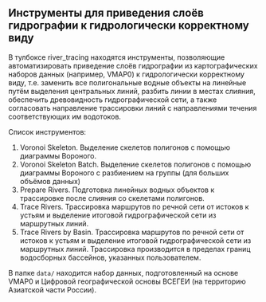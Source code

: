 ## Инструменты для приведения слоёв гидрографии к гидрологически корректному виду

В тулбоксе river_tracing находятся инструменты, позволяющие автоматизировать приведение слоёв гидрографии из картографических наборов данных (например, VMAP0) к гидрологически корректному виду, т.е. заменить все полигональные водные объекты на линейные путём выделения центральных линий, разбить линии в местах слияния, обеспечить древовидность гидрографической сети, а также согласовать направление трассировки линий с направлениями течения соответствующих им водотоков.

Список инструментов:
1. Voronoi Skeleton. Выделение скелетов полигонов с помощью диаграммы Вороного.
2. Voronoi Skeleton Batch. Выделение скелетов полигонов с помощью диаграммы Вороного с разбиением на группы (для больших объёмов данных)
3. Prepare Rivers. Подготовка линейных водных объектов к трассировке после слияния со скелетами полигонов.
4. Trace Rivers. Трассировка маршрутов по речной сети от истоков к устьям и выделение итоговой гидрографической сети из маршрутных линий.
5. Trace Rivers by Basin. Трассировка маршрутов по речной сети от истоков к устьям и выделение итоговой гидрографической сети из маршрутных линий. Трассировка производится в пределах границ водосборных бассейнов, указанных пользователем.

В папке `data/` находится набор данных, подготовленный на основе VMAP0 и Цифровой географической основы ВСЕГЕИ (на территорию Азиатской части России).